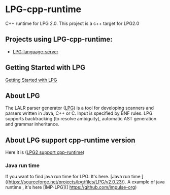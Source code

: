 # LPG-cpp-runtime
C++ runtime for LPG 2.0. This project is a c++ target for LPG2.0

## Projects using LPG-cpp-runtime:
* [LPG-language-server](https://github.com/kuafuwang/LPG-language-server)

## Getting Started with LPG

[Getting Started with LPG]( https://github.com/kuafuwang/LPG-cpp-runtime/tree/main/lpg-generator-templates-2.1.00/docs )



## About LPG
The LALR parser generator ([LPG]( https://sourceforge.net/projects/lpg )) is a tool for developing scanners and parsers written in Java, C++ or C. Input is specified by BNF rules. LPG supports backtracking (to resolve ambiguity), automatic AST generation and grammar inheritance.

## About LPG support cpp-runtime version
Here it is ([LPG2 support cpp-runtime]( https://github.com/kuafuwang/LPG2 )) 

### Java run time
 If you want to find java run time for LPG. It's here. [Java run time ]((https://sourceforge.net/projects/lpg/files/LPG/v2.0.23/).
 A example of java runtime , it's here  [IMP-LPG](( https://github.com/impulse-org)

